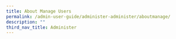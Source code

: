 ```yaml
---
title: About Manage Users
permalink: /admin-user-guide/administer-administer/aboutmanage/
description: ""
third_nav_title: Administer
---
```

